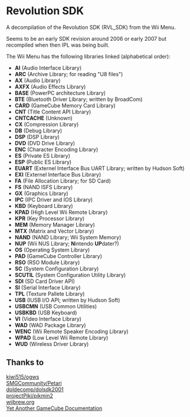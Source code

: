 Revolution SDK
==============
A decompilation of the Revolution SDK (RVL_SDK) from the Wii Menu.  

Seems to be an early SDK revision around 2006 or early 2007 but recompiled when then IPL was being built.

The Wii Menu has the following libraries linked (alphabetical order):
* **AI** (Audio Interface Library)
* **ARC** (Archive Library; for reading "U8 files")
* **AX** (Audio Library)
* **AXFX** (Audio Effects Library)
* **BASE** (PowerPC architecture Library)
* **BTE** (Bluetooth Driver Library; written by BroadCom)
* **CARD** (GameCube Memory Card Library)
* **CNT** (Title Content API Library)
* **CNTCACHE** (Unknown)
* **CX** (Compression Library)
* **DB** (Debug Library)
* **DSP** (DSP Library)
* **DVD** (DVD Drive Library)
* **ENC** (Character Encoding Library)
* **ES** (Private ES Library)
* **ESP** (Public ES Library)
* **EUART** (Externel Interface Bus UART Library; written by Hudson Soft)
* **EXI** (Externel Interface Bus Library)
* **FA** (File Allocation Library; for SD Card)
* **FS** (NAND ISFS Library)
* **GX** (Graphics Library)
* **IPC** (IPC Driver and IOS Library)
* **KBD** (Keyboard Library)
* **KPAD** (High Level Wii Remote Library)
* **KPR** (Key Processor Library)
* **MEM** (Memory Manager Library)
* **MTX** (Matrix and Vector Library)
* **NAND** (NAND Library; Wii System Memory)
* **NUP** (Wii NUS Library; **N**intendo **UP**dater?)
* **OS** (Operating System Library)
* **PAD** (GameCube Controller Library)
* **RSO** (RSO Module Library)
* **SC** (System Configuration Library)
* **SCUTIL** (System Configuration Utility Library)
* **SDI** (SD Card Driver API)
* **SI** (Serial Interface Library)
* **TPL** (Texture Pallete Library)
* **USB** (IUSB I/O API; written by Hudson Soft)
* **USBCMN** (USB Common Utilities)
* **USBKBD** (USB Keyboard)
* **VI** (Video Interface Library)
* **WAD** (WAD Package Library)
* **WENC** (Wii Remote Speaker Encoding Library)
* **WPAD** (Low Level Wii Remote Library)
* **WUD** (Wireless Driver Library)

Thanks to
---------
[kiwi515/ogws](https://github.com/kiwi515/ogws)  
[SMGCommunity/Petari](https://github.com/SMGCommunity/Petari)  
[doldecomp/dolsdk2001](https://github.com/doldecomp/dolsdk2004)  
[projectPiki/pikmin2](https://github.com/projectPiki/pikmin2)  
[wiibrew.org](https://wiibrew.org)  
[Yet Another GameCube Documentation](https://www.gc-forever.com/yagcd)  
